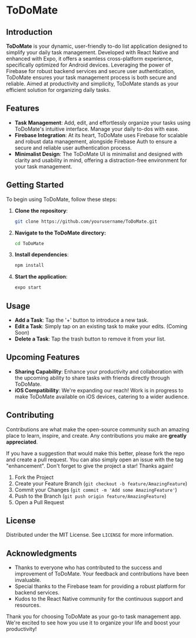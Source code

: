 # ToDoMate

## Introduction

**ToDoMate** is your dynamic, user-friendly to-do list application designed to simplify your daily task management. Developed with React Native and enhanced with Expo, it offers a seamless cross-platform experience, specifically optimized for Android devices. Leveraging the power of Firebase for robust backend services and secure user authentication, ToDoMate ensures your task management process is both secure and reliable. Aimed at productivity and simplicity, ToDoMate stands as your efficient solution for organizing daily tasks.

## Features

- **Task Management**: Add, edit, and effortlessly organize your tasks using ToDoMate's intuitive interface. Manage your daily to-dos with ease.
- **Firebase Integration**: At its heart, ToDoMate uses Firebase for scalable and robust data management, alongside Firebase Auth to ensure a secure and reliable user authentication process.
- **Minimalist Design**: The ToDoMate UI is minimalist and designed with clarity and usability in mind, offering a distraction-free environment for your task management.

## Getting Started

To begin using ToDoMate, follow these steps:

1. **Clone the repository**:
   ```bash
   git clone https://github.com/yourusername/ToDoMate.git

3. **Navigate to the ToDoMate directory:**
   ```bash
   cd ToDoMate

4. **Install dependencies**:
   ```bash
   npm install

5. **Start the application**:
   ```bash
   expo start


## Usage

- **Add a Task**: Tap the '+' button to introduce a new task.
- **Edit a Task**: Simply tap on an existing task to make your edits. (Coming Soon)
- **Delete a Task**: Tap the trash button to remove it from your list.

## Upcoming Features

- **Sharing Capability**: Enhance your productivity and collaboration with the upcoming ability to share tasks with friends directly through ToDoMate.
- **iOS Compatibility**: We're expanding our reach! Work is in progress to make ToDoMate available on iOS devices, catering to a wider audience.

## Contributing

Contributions are what make the open-source community such an amazing place to learn, inspire, and create. Any contributions you make are **greatly appreciated**.

If you have a suggestion that would make this better, please fork the repo and create a pull request. You can also simply open an issue with the tag "enhancement".
Don't forget to give the project a star! Thanks again!

1. Fork the Project
2. Create your Feature Branch (`git checkout -b feature/AmazingFeature`)
3. Commit your Changes (`git commit -m 'Add some AmazingFeature'`)
4. Push to the Branch (`git push origin feature/AmazingFeature`)
5. Open a Pull Request

## License

Distributed under the MIT License. See `LICENSE` for more information.

## Acknowledgments

- Thanks to everyone who has contributed to the success and improvement of ToDoMate. Your feedback and contributions have been invaluable.
- Special thanks to the Firebase team for providing a robust platform for backend services.
- Kudos to the React Native community for the continuous support and resources.

Thank you for choosing ToDoMate as your go-to task management app. We're excited to see how you use it to organize your life and boost your productivity!

